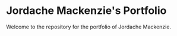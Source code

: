 # Jordache Mackenzie's Portfolio

Welcome to the repository for the portfolio of Jordache Mackenzie.
